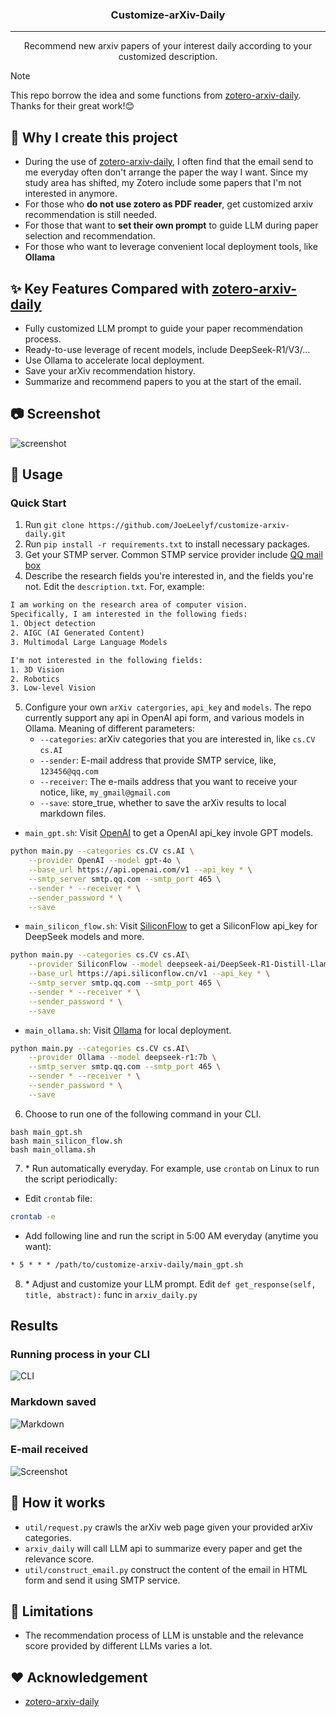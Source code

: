 <h3 align="center">Customize-arXiv-Daily</h3>

---

<p align="center"> Recommend new arxiv papers of your interest daily according to your customized description.
    <br> 
</p>

> [!NOTE]
> This repo borrow the idea and some functions from [zotero-arxiv-daily](https://github.com/TideDra/zotero-arxiv-daily). Thanks for their great work!😊

## 🧐 Why I create this project <a name = "about"></a>
- During the use of [zotero-arxiv-daily](https://github.com/TideDra/zotero-arxiv-daily), I often find that the email send to me everyday often don't arrange the paper the way I want. Since my study area has shifted, my Zotero include some papers that I'm not interested in anymore.
- For those who **do not use zotero as PDF reader**, get customized arxiv recommendation is still needed.
- For those that want to **set their own prompt** to guide LLM during paper selection and recommendation.
- For those who want to leverage convenient local deployment tools, like **Ollama**

## ✨ Key Features Compared with [zotero-arxiv-daily](https://github.com/TideDra/zotero-arxiv-daily)
- Fully customized LLM prompt to guide your paper recommendation process.
- Ready-to-use leverage of recent models, include DeepSeek-R1/V3/... 
- Use Ollama to accelerate local deployment.
- Save your arXiv recommendation history.
- Summarize and recommend papers to you at the start of the email.

## 📷 Screenshot
![screenshot](./assets/screenshot.png)

## 🚀 Usage
### Quick Start
1. Run `git clone https://github.com/JoeLeelyf/customize-arxiv-daily.git`
2. Run `pip install -r requirements.txt` to install necessary packages.
3. Get your STMP server. Common STMP service provider include [QQ mail box](https://service.mail.qq.com/detail/0/427)
4. Describe the research fields you're interested in, and the fields you're not. Edit the `description.txt`. For, example:
```txt
I am working on the research area of computer vision. 
Specifically, I am interested in the following fieds:
1. Object detection
2. AIGC (AI Generated Content)
3. Multimodal Large Language Models

I'm not interested in the following fields:
1. 3D Vision
2. Robotics
3. Low-level Vision
```
5. Configure your own `arXiv catergories`, `api_key` and `models`. The repo currently support any api in OpenAI api form, and various models in Ollama. Meaning of different parameters:
    - `--categories`: arXiv categories that you are interested in, like `cs.CV` `cs.AI`
    - `--sender`: E-mail address that provide SMTP service, like, `123456@qq.com`
    - `--receiver`: The e-mails address that you want to receive your notice, like, `my_gmail@gmail.com`
    - `--save`: store_true, whether to save the arXiv results to local markdown files.

- `main_gpt.sh`: Visit [OpenAI](https://openai.com/) to get a OpenAI api_key invole GPT models. 
```bash
python main.py --categories cs.CV cs.AI \
    --provider OpenAI --model gpt-4o \
    --base_url https://api.openai.com/v1 --api_key * \
    --smtp_server smtp.qq.com --smtp_port 465 \
    --sender * --receiver * \
    --sender_password * \
    --save
```
- `main_silicon_flow.sh`: Visit [SiliconFlow](https://siliconflow.cn/zh-cn/) to get a SiliconFlow api_key for DeepSeek models and more.
```bash
python main.py --categories cs.CV cs.AI\
    --provider SiliconFlow --model deepseek-ai/DeepSeek-R1-Distill-Llama-70B \
    --base_url https://api.siliconflow.cn/v1 --api_key * \
    --smtp_server smtp.qq.com --smtp_port 465 \
    --sender * --receiver * \
    --sender_password * \
    --save
```
- `main_ollama.sh`: Visit [Ollama](https://ollama.com/) for local deployment.
```bash
python main.py --categories cs.CV cs.AI\
    --provider Ollama --model deepseek-r1:7b \
    --smtp_server smtp.qq.com --smtp_port 465 \
    --sender * --receiver * \
    --sender_password * \
    --save
```


6. Choose to run one of the following command in your CLI.
```
bash main_gpt.sh
bash main_silicon_flow.sh
bash main_ollama.sh
```

7. \* Run automatically everyday. For example, use `crontab` on Linux to run the script periodically:
- Edit `crontab` file:
```bash
crontab -e    
```
- Add following line and run the script in 5:00 AM everyday (anytime you want):
```txt
* 5 * * * /path/to/customize-arxiv-daily/main_gpt.sh
```

8. \* Adjust and customize your LLM prompt. Edit `def get_response(self, title, abstract):` func in `arxiv_daily.py`


## Results
### Running process in your CLI
![CLI](./assets/cli.png)

### Markdown saved
![Markdown](./assets/markdown.png)

### E-mail received
![Screenshot](./assets/screenshot.png)

## 📖 How it works
- `util/request.py` crawls the arXiv web page given your provided arXiv categories.
- `arxiv_daily` will call LLM api to summarize every paper and get the relevance score.
- `util/construct_email.py` construct the content of the email in HTML form and send it using SMTP service.

## 📌 Limitations
- The recommendation process of LLM is unstable and the relevance score provided by different LLMs varies a lot.

## ❤️ Acknowledgement
- [zotero-arxiv-daily](https://github.com/TideDra/zotero-arxiv-daily)
